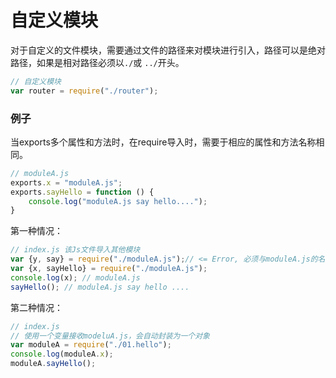 # 自定义模块

对于自定义的文件模块，需要通过文件的路径来对模块进行引入，路径可以是绝对路径，如果是相对路径必须以`./`或 `../`开头。

```javascript
// 自定义模块
var router = require("./router");
```

### 例子

当exports多个属性和方法时，在require导入时，需要于相应的属性和方法名称相同。

```javascript
// moduleA.js
exports.x = "moduleA.js";
exports.sayHello = function () {
    console.log("moduleA.js say hello....");
}
```

第一种情况：

```javascript
// index.js 该Js文件导入其他模块
var {y, say} = require("./moduleA.js");// <= Error, 必须与moduleA.js的名称相同
var {x, sayHello} = require("./moduleA.js");
console.log(x); // moduleA.js
sayHello(); // moduleA.js say hello ....
```

第二种情况：

```javascript
// index.js 
// 使用一个变量接收modeluA.js，会自动封装为一个对象
var moduleA = require("./01.hello");
console.log(moduleA.x);
moduleA.sayHello();
```